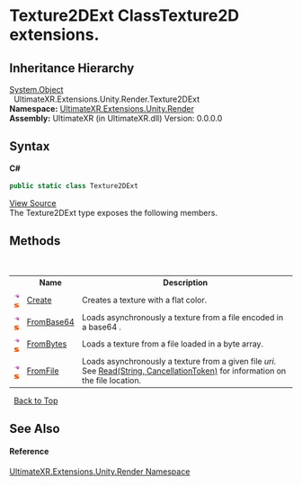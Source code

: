 # Texture2DExt ClassTexture2D extensions.


## Inheritance Hierarchy
<a href="https://docs.microsoft.com/dotnet/api/system.object" target="_blank" rel="noopener noreferrer">System.Object</a><br />&nbsp;&nbsp;UltimateXR.Extensions.Unity.Render.Texture2DExt<br />
**Namespace:**&nbsp;<a href="N_UltimateXR_Extensions_Unity_Render">UltimateXR.Extensions.Unity.Render</a><br />**Assembly:**&nbsp;UltimateXR (in UltimateXR.dll) Version: 0.0.0.0

## Syntax

**C#**<br />
``` C#
public static class Texture2DExt
```

<a href="UltimateXR/Scripts/Extensions/Unity/Render/Texture2DExt.cs" rel="noopener noreferrer" title="View the source code">View Source</a><br />
The Texture2DExt type exposes the following members.


## Methods
&nbsp;<table><tr><th></th><th>Name</th><th>Description</th></tr><tr><td>![Public method](media/pubmethod.gif "Public method")![Static member](media/static.gif "Static member")</td><td><a href="M_UltimateXR_Extensions_Unity_Render_Texture2DExt_Create">Create</a></td><td>
Creates a texture with a flat color.</td></tr><tr><td>![Public method](media/pubmethod.gif "Public method")![Static member](media/static.gif "Static member")</td><td><a href="M_UltimateXR_Extensions_Unity_Render_Texture2DExt_FromBase64">FromBase64</a></td><td>
Loads asynchronously a texture from a file encoded in a base64 .</td></tr><tr><td>![Public method](media/pubmethod.gif "Public method")![Static member](media/static.gif "Static member")</td><td><a href="M_UltimateXR_Extensions_Unity_Render_Texture2DExt_FromBytes">FromBytes</a></td><td>
Loads a texture from a file loaded in a byte array.</td></tr><tr><td>![Public method](media/pubmethod.gif "Public method")![Static member](media/static.gif "Static member")</td><td><a href="M_UltimateXR_Extensions_Unity_Render_Texture2DExt_FromFile">FromFile</a></td><td>
Loads asynchronously a texture from a given file *uri*. See <a href="M_UltimateXR_Extensions_System_IO_FileExt_Read">Read(String, CancellationToken)</a> for information on the file location.</td></tr></table>&nbsp;
<a href="#texture2dext-class">Back to Top</a>

## See Also


#### Reference
<a href="N_UltimateXR_Extensions_Unity_Render">UltimateXR.Extensions.Unity.Render Namespace</a><br />
